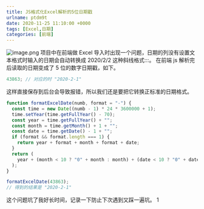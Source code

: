 ```yaml
---
title: JS格式化Excel解析的5位日期戳
urlname: ptdm9t
date: 2020-11-25 11:10:00 +0000
tags: [Excel,日期]
categories: [前端]
---
```


![image.png](https:/jianjun-1251280787.file.myqcloud.com/post/1606302274151-0139b104-c9e5-4485-8eed-174126c91e63.png)
项目中在前端做 Excel 导入时出现一个问题，日期的列没有设置文本格式时输入的日期会自动转换成 2020/2/2 这种斜线格式:::。
在前端 js 解析完后读取的日期变成了 5 位的数字日期戳，如下。

```javascript
43863; // 对应的时 "2020-2-1"
```

这样直接保存到后台会导致报错，所以我们还是要把它转换正标准的日期格式。

```javascript
function formatExcelDate(numb, format = "-") {
  const time = new Date((numb - 1) * 24 * 3600000 + 1);
  time.setYear(time.getFullYear() - 70);
  const year = time.getFullYear() + "";
  const month = time.getMonth() + 1 + "";
  const date = time.getDate() - 1 + "";
  if (format && format.length === 1) {
    return year + format + month + format + date;
  }
  return (
    year + (month < 10 ? "0" + month : month) + (date < 10 ? "0" + date : date)
  );
}

formatExcelDate(43863);
// 得到的结果是 "2020-2-1"
```

这个问题坑了我好长时间，记录一下防止下次遇到又踩一遍坑。
1
